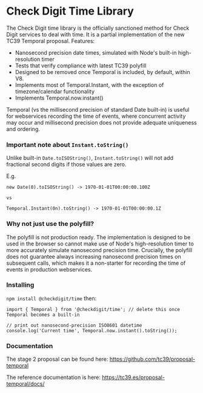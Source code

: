 # Check Digit Time Library

The Check Digit time library is the officially sanctioned method for Check Digit services to deal with time.  It is a partial implementation of the new TC39 Temporal proposal.  Features:
* Nanosecond precision date times, simulated with Node's built-in high-resolution timer
* Tests that verify compliance with latest TC39 polyfill
* Designed to be removed once Temporal is included, by default, within V8.
* Implements most of Temporal.Instant, with the exception of timezone/calendar functionality
* Implements Temporal.now.instant()

Temporal (vs the millisecond precision of standard Date built-in) is useful for webservices recording the time of events, where concurrent activity may occur and millisecond precision does not provide adequate uniqueness and ordering.

### Important note about `Instant.toString()`

Unlike built-in `Date.toISOString()`, `Instant.toString()` will not add fractional second digits if those values are zero. 

E.g.

```
new Date(0).toISOString() -> 1970-01-01T00:00:00.100Z

vs

Temporal.Instant(0n).toString() -> 1970-01-01T00:00:00.1Z
```

### Why not just use the polyfill?

The polyfill is not production ready.  The implementation is designed to be used in the browser so cannot make use of Node's high-resolution timer to more accurately simulate nanosecond precision time.  Crucially, the polyfill does not guarantee always increasing nanosecond precision times on subsequent calls, which makes it a non-starter for recording the time of events in production webservices.

### Installing

`npm install @checkdigit/time` then:
```
import { Temporal } from '@checkdigit/time'; // delete this once Temporal becomes a built-in

// print out nanosecond-precision ISO8601 datetime
console.log('Current time', Temporal.now.instant().toString());
```

### Documentation

The stage 2 proposal can be found here: https://github.com/tc39/proposal-temporal

The reference documentation is here: https://tc39.es/proposal-temporal/docs/
